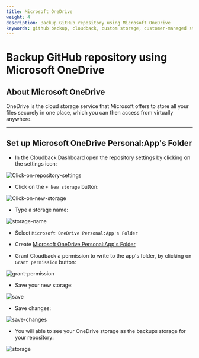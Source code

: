 ```yaml
---
title: Microsoft OneDrive 
weight: 4
description: Backup GitHub repository using Microsoft OneDrive
keywords: github backup, cloudback, custom storage, customer-managed storage, microsoft onedrive, onedrive
---
```


# Backup GitHub repository using Microsoft OneDrive

## About Microsoft OneDrive

OneDrive is the cloud storage service that Microsoft offers to store all your files securely in one place, which you can then access from virtually anywhere.

----------------------

## Set up Microsoft OneDrive Personal:App's Folder

* In the Cloudback Dashboard open the repository settings by clicking on the settings icon:

![Click-on-repository-settings](/static/bucket/0001-Dashboard.png)

* Click on the `+ New storage` button:

![Click-on-new-storage](/static/bucket/001-Add-new-storage.png)

* Type a storage name:

![storage-name](/static/onedrive/01-storage-name.png)

* Select `Microsoft OneDrive Personal:App's Folder`

* Create [Microsoft OneDrive Personal:App's Folder](https://support.microsoft.com/en-us/office/video-sign-in-or-create-an-account-for-onedrive-personal-6c63b4e3-c92f-4f52-80e2-237c798cec1e)

* Grant Cloudback a permission to write to the app's folder, by clicking on `Grant permission` button:

![grant-permission](/static/onedrive/02-grant-permission.png)

* Save your new storage:

![save](/static/onedrive/04-save.png)

* Save changes:

![save-changes](/static/onedrive/05-save-changes.png)

* You will able to see your OneDrive storage as the backups storage for your repository:

![storage](/static/onedrive/06-onedrive.png)


